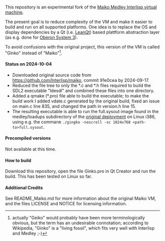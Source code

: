 This repository is an experimental fork of the [Maiko Medley Interlisp virtual machine](https://github.com/Interlisp/maiko).

The present goal is to reduce complexity of the VM and make it easier to build and run on all supported platforms. 
One idea is to replace the OS and display dependencies by a Qt (i.e. [LeanQt](https://github.com/rochus-keller/LeanQt/)) 
based plattform abstraction layer (as e.g. done for [Oberon System 3](https://github.com/rochus-keller/OberonSystem3)).

To avoid confusions with the original project, this version of the VM is called "Ginko" instead of "Maiko"[^1].

#### Status on 2024-10-04

- Downloaded original source code from https://github.com/Interlisp/maiko, commit 91e0cea by 2024-09-17.
- Reduced the file tree to only the *.c and *.h files required to build the SDL2 executable "ldesdl" and combined these files into one directory.
- Added a qmake (*.pro) file able to build the executable; to make the build work I added vdate.c generated by the original build, fixed an issue on main.c line 835, and changed the path in version.h line 15.
- The resulting executable is able to run the full.sysout image found in the medley/loadups subdirectory of the [original deployment](github.com/.../medley-full-linux-x86_64-240926-e1989850_240513-4becc6ad.tgz) on Linux i386, using e.g. the commane `./gingko -noscroll -sc 1024x768 <path-to>full.sysout`.


#### Precompiled versions

Not available at this time.

#### How to build

Download this repository, open the file Ginko.pro in Qt Creator and run the build. This has been tested on Linux so far.

#### Additional Credits

See README_Maiko.md for more information about the original Maiko VM, and the files LICENSE and NOTICE for 
licensing information.


[^1]: actually "Geiko" would probably have been more terminologically obvious, but the term has an undesirable connotation; according to Wikipedia, "Ginko" is a "living fossil", which fits very well with Interlisp and Medley ;-)

